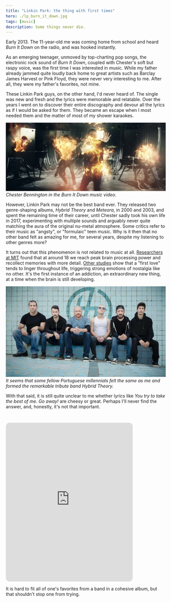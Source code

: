 ```yaml
---
title: "Linkin Park: the thing with first times"
hero: ./lp_burn_it_down.jpg
tags: [music]
description: Some things never die.
---
```


Early 2013. The 11-year-old me was coming home from school and heard *Burn It Down* on the radio, and was hooked instantly.

As an emerging teenager, unmoved by top-charting pop songs, the electronic rock sound of *Burn It Down*, coupled with Chester's soft but raspy voice, was the first time I was interested in music. While my father already jammed quite loudly back home to great artists such as Barclay James Harvest or Pink Floyd, they were never very interesting to me. After all, they were my father's favorites, not mine.

These Linkin Park guys, on the other hand, I'd never heard of. The single was new and fresh and the lyrics were memorable and relatable. Over the years I went on to discover their entire discography and devour all the lyrics as if I would be asked for them. They became an escape when I most needed them and the matter of most of my shower karaokes.

![](lp_burn_it_down.jpg)
*Chester Bennington in the Burn It Down music video.*

However, Linkin Park may not be the best band ever. They released two genre-shaping albums, *Hybrid Theory* and *Meteora*, in 2000 and 2003, and spent the remaining time of their career, until Chester sadly took his own life in 2017, experimenting with multiple sounds and arguably never quite matching the aura of the original nu-metal atmosphere. Some critics refer to their music as "angsty", or "formulaic" teen music. Why is it then that no other band felt as amazing for me, for several years, despite my listening to other genres more?

It turns out that this phenomenon is not related to music at all. [Researchers at MIT](https://www.businessinsider.com/smartest-age-for-everything-math-vocabulary-memory-2017-7) found that at around 18 we reach peak brain processing power and recollect memories with more detail. [Other studies](https://bigthink.com/neuropsych/psychological-first-love/) show that a "first love" tends to linger throughout life, triggering strong emotions of nostalgia like no other. It's the first instance of an addiction, an extraordinary new thing, at a time when the brain is still developing.

![](hydrid-theory-band.jpeg)
*It seems that some fellow Portuguese millennials felt the same as me and formed the remarkable tribute band Hybrid Theory.*

With that said, it is still quite unclear to me whether lyrics like *You try to take the best of me. Go away!* are cheesy or great. Perhaps I'll never find the answer, and, honestly, it's not that important.

<iframe style="border-radius:12px; max-width: 400px; margin-top:2em; margin-bottom: 0.75em;" src="https://open.spotify.com/embed/playlist/5HNFfj9IbPIOROGX2vsYnY?utm_source=generator" width="100%" height="500" frameBorder="0" allowfullscreen="" allow="autoplay; clipboard-write; encrypted-media; fullscreen; picture-in-picture" loading="lazy"></iframe>
<div class="label">It is hard to fit all of one's favorites from a band in a cohesive album, but that shouldn't stop one from trying.</div>